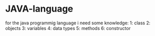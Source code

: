 # JAVA-language


for the java programmig language i need some knowledge:
1: class
2: objects 
3: variables
4: data types 
5: methods 
6: constructor 
